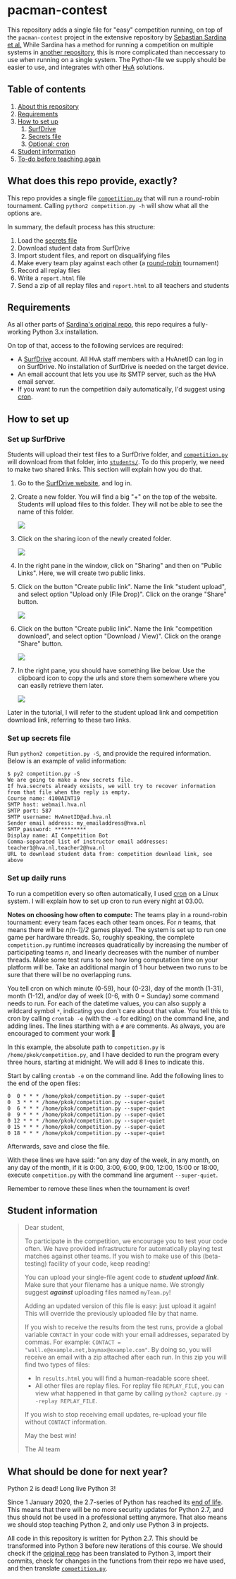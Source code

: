 # pacman-contest

This repository adds a single file for "easy" competition running, on top of the `pacman-contest` project in the extensive repository by [Sebastian Sardina et al.](https://github.com/AI4EDUC/pacman-contest-3)  While Sardina has a method for running a competition on multiple systems in [another repository](https://github.com/AI4EDUC/pacman-contest-cluster), this is more complicated than neccessary to use when running on a single system.  The Python-file we supply should be easier to use, and integrates with other [HvA](https://hva.nl) solutions.

## Table of contents
1. [About this repository](#what-does-this-repo-provide-exactly)
2. [Requirements](#requirements)
3. [How to set up](#how-to-set-up)
   1. [SurfDrive](#set-up-surfdrive)
   2. [Secrets file](#set-up-secrets-file)
   3. [Optional: cron](#set-up-daily-runs)
4. [Student information](#student-information)
5. [To-do before teaching again](#what-should-be-done-for-next-year)

## What does this repo provide, exactly?
This repo provides a single file [`competition.py`](competition.py) that will run a round-robin tournament.  Calling `python2 competition.py -h` will show what all the options are.

In summary, the default process has this structure:
1. Load the [secrets file](#set-up-secrets-file)
2. Download student data from SurfDrive
3. Import student files, and report on disqualifying files
4. Make every team play against each other (a [round-robin](https://en.wikipedia.org/wiki/Round-robin_tournament) tournament)
5. Record all replay files
6. Write a `report.html` file
7. Send a zip of all replay files and `report.html` to all teachers and students

## Requirements
As all other parts of [Sardina's original repo](https://bitbucket.org/ssardina-teaching/pacman-projects/), this repo requires a fully-working Python 3.x installation.

On top of that, access to the following services are required:
- A [SurfDrive](https://surfdrive.surf.nl) account.  All HvA staff members with a HvAnetID can log in on SurfDrive.  No installation of SurfDrive is needed on the target device.
- An email account that lets you use its SMTP server, such as the HvA email server.
- If you want to run the competition daily automatically, I'd suggest using [cron](https://en.wikipedia.org/wiki/Cron).

## How to set up
### Set up SurfDrive
Students will upload their test files to a SurfDrive folder, and [`competition.py`](competition.py) will download from that folder, into [`students/`](students/).  To do this properly, we need to make two shared links.  This section will explain how you do that.

1. Go to the [SurfDrive website](https://surfdrive.surf.nl), and log in.

2. Create a new folder.  You will find a big "+" on the top of the website.  Students will upload files to this folder.  They will not be able to see the name of this folder.

   ![](doc/img/createfolder.png)

3. Click on the sharing icon of the newly created folder.  

   ![](doc/img/shareicon.png)

4.  In the right pane in the window, click on "Sharing" and then on "Public Links". Here, we will create two public links.

5. Click on the button "Create public link". Name the link "student upload", and select option "Upload only (File Drop)".  Click on the orange "Share" button.

   ![](doc/img/uploadlink.png)

6. Click on the button "Create public link". Name the link "competition download", and select option "Download / View)".  Click on the orange "Share" button.

   ![](doc/img/downloadlink.png)

7. In the right pane, you should have something like below.  Use the clipboard icon to copy the urls and store them somewhere where you can easily retrieve them later. 

   ![](doc/img/finalsharingpanel.png)  

Later in the tutorial, I will refer to the student upload link and competition download link, referring to these two links.

### Set up secrets file
Run `python2 competition.py -S`, and provide the required information.  Below is an example of valid information:
```
$ py2 competition.py -S
We are going to make a new secrets file. 
If hva.secrets already exsists, we will try to recover information from that file when the reply is empty.
Course name: 4100AINT19 
SMTP host: webmail.hva.nl 
SMTP port: 587 
SMTP username: HvAnetID@ad.hva.nl 
Sender email address: my_emailaddress@hva.nl 
SMTP password: **********
Display name: AI Competition Bot 
Comma-separated list of instructor email addresses: teacher1@hva.nl,teacher2@hva.nl
URL to download student data from: competition download link, see above
```

### Set up daily runs
To run a competition every so often automatically, I used [cron](https://en.wikipedia.org/wiki/Cron) on a Linux system. I will explain how to set up cron to run every night at 03.00.

**Notes on choosing how often to compute:**  The teams play in a round-robin tournament: every team faces each other team onces.  For *n* teams, that means there will be *n(n-1)/2* games played.  The system is set up to run one game per hardware threads.  So, roughly speaking, the complete `competition.py` runtime increases quadratically by increasing the number of participating teams *n*, and linearly decreases with the number of number threads.  Make some test runs to see how long computation time on your platform will be.  Take an additional margin of 1 hour between two runs to be sure that there will be no overlapping runs.

You tell cron on which minute (0-59), hour (0-23), day of the month (1-31), month (1-12), and/or day of week (0-6, with 0 = Sunday) some command needs to run.  For each of the datetime values, you can also supply a wildcard symbol `*`, indicating you don't care about that value.  You tell this to cron by calling `crontab -e` (with the `-e` for editing) on the command line, and adding lines.  The lines starthing with a `#` are comments.  As always, you are encouraged to comment your work :grimacing:

In this example, the absolute path to `competition.py` is `/home/pkok/competition.py`, and I have decided to run the program every three hours, starting at midnight.  We will add 8 lines to indicate this.

Start by calling `crontab -e` on the command line.  Add the following lines to the end of the open files:
```
0  0 * * * /home/pkok/competition.py --super-quiet
0  3 * * * /home/pkok/competition.py --super-quiet
0  6 * * * /home/pkok/competition.py --super-quiet
0  9 * * * /home/pkok/competition.py --super-quiet
0 12 * * * /home/pkok/competition.py --super-quiet
0 15 * * * /home/pkok/competition.py --super-quiet
0 18 * * * /home/pkok/competition.py --super-quiet
```

Afterwards, save and close the file.

With these lines we have said: "on any day of the week, in any month, on any day of the month, if it is 0:00, 3:00, 6:00, 9:00, 12:00, 15:00 or 18:00, execute `competition.py` with the command line argument `--super-quiet`.

Remember to remove these lines when the tournament is over! 

## Student information
> Dear student,
> 
> To participate in the competition, we encourage you to test your code often.  We have provided infrastructure for automatically playing test matches against other teams. If you wish to make use of this (beta-testing) facility of your code, keep reading!
> 
> You can upload your single-file agent code to ***student upload link***.  Make sure that your filename has a unique name.  We strongly suggest ***against*** uploading files named `myTeam.py`!
>
> Adding an updated version of this file is easy: just upload it again! This will override the previously uploaded file by that name.
>
> If you wish to receive the results from the test runs, provide a global variable `CONTACT` in your code with your email addresses, separated by commas.  For example: `CONTACT = "wall.e@example.net,baymax@example.com"`.  By doing so, you will receive an email with a zip attached after each run.  In this zip you will find two types of files:
> - In `results.html` you will find a human-readable score sheet. 
> - All other files are replay files. For replay file `REPLAY_FILE`, you can view what happened in that game by calling `python2 capture.py --replay REPLAY_FILE`.
>
> If you wish to stop receiving email updates, re-upload your file without `CONTACT` information.
>
> May the best win!
>
> The AI team

## What should be done for next year?
Python 2 is dead! Long live Python 3!

Since 1 January 2020, the 2.7-series of Python has reached its [end of life](https://www.python.org/dev/peps/pep-0373/).  This means that there will be no more security updates for Python 2.7, and thus should not be used in a professional setting anymore.  That also means we should stop teaching Python 2, and only use Python 3 in projects.

All code in this repository is written for Python 2.7.  This should be transformed into Python 3 before new iterations of this course.  We should check if the [original repo](https://bitbucket.org/ssardina-teaching/pacman-projects/) has been translated to Python 3, import their commits, check for changes in the functions from their repo we have used, and then translate [`competition.py`](competition.py).
